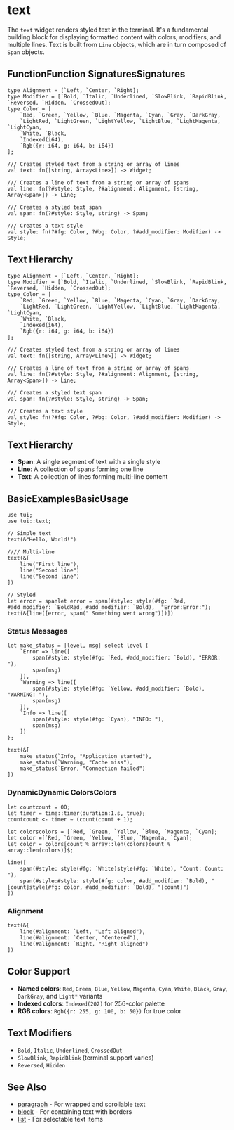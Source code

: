 # text

The `text` widget renders styled text in the terminal. It's a fundamental building block for displaying formatted content with colors, modifiers, and multiple lines. Text is built from `Line` objects, which are in turn composed of `Span` objects.

## FunctionFunction SignaturesSignatures

```
type Alignment = [`Left, `Center, `Right];
type Modifier = [`Bold, `Italic, `Underlined, `SlowBlink, `RapidBlink, `Reversed, `Hidden, `CrossedOut];
type Color = [
    `Red, `Green, `Yellow, `Blue, `Magenta, `Cyan, `Gray, `DarkGray,
    `LightRed, `LightGreen, `LightYellow, `LightBlue, `LightMagenta, `LightCyan,
    `White, `Black,
    `Indexed(i64),
    `Rgb({r: i64, g: i64, b: i64})
];

/// Creates styled text from a string or array of lines
val text: fn([string, Array<Line>]) -> Widget;

/// Creates a line of text from a string or array of spans
val line: fn(?#style: Style, ?#alignment: Alignment, [string, Array<Span>]) -> Line;

/// Creates a styled text span
val span: fn(?#style: Style, string) -> Span;

/// Creates a text style
val style: fn(?#fg: Color, ?#bg: Color, ?#add_modifier: Modifier) -> Style;
```

## Text Hierarchy
```
type Alignment = [`Left, `Center, `Right];
type Modifier = [`Bold, `Italic, `Underlined, `SlowBlink, `RapidBlink, `Reversed, `Hidden, `CrossedOut];
type Color = [
    `Red, `Green, `Yellow, `Blue, `Magenta, `Cyan, `Gray, `DarkGray,
    `LightRed, `LightGreen, `LightYellow, `LightBlue, `LightMagenta, `LightCyan,
    `White, `Black,
    `Indexed(i64),
    `Rgb({r: i64, g: i64, b: i64})
];

/// Creates styled text from a string or array of lines
val text: fn([string, Array<Line>]) -> Widget;

/// Creates a line of text from a string or array of spans
val line: fn(?#style: Style, ?#alignment: Alignment, [string, Array<Span>]) -> Line;

/// Creates a styled text span
val span: fn(?#style: Style, string) -> Span;

/// Creates a text style
val style: fn(?#fg: Color, ?#bg: Color, ?#add_modifier: Modifier) -> Style;
```

## Text Hierarchy

- **Span**: A single segment of text with a single style
- **Line**: A collection of spans forming one line
- **Text**: A collection of lines forming multi-line content

## BasicExamplesBasicUsage

```graphix
use tui;
use tui::text;

// Simple text
text(&"Hello, World!")

//// Multi-line
text(&[
    line("First line"),
    line("Second line")
    line("Second line")
])

// Styled
let error = spanlet error = span(#style: style(#fg: `Red, #add_modifier: `BoldRed, #add_modifier: `Bold),  "Error:Error:");
text(&[line([error, span(" Something went wrong")])])
```

### Status Messages

```graphix
let make_status = |level, msg| select level {
    `Error => line([
        span(#style: style(#fg: `Red, #add_modifier: `Bold), "ERROR: "),
        span(msg)
    ]),
    `Warning => line([
        span(#style: style(#fg: `Yellow, #add_modifier: `Bold), "WARNING: "),
        span(msg)
    ]),
    `Info => line([
        span(#style: style(#fg: `Cyan), "INFO: "),
        span(msg)
    ])
};

text(&[
    make_status(`Info, "Application started"),
    make_status(`Warning, "Cache miss"),
    make_status(`Error, "Connection failed")
])
```

### DynamicDynamic ColorsColors

```graphix
let countcount = 00;
let timer = time::timer(duration:1.s, true);
countcount <- timer ~ (count(count + 1);

let colorscolors = [`Red, `Green, `Yellow, `Blue, `Magenta, `Cyan];
let color =[`Red, `Green, `Yellow, `Blue, `Magenta, `Cyan];
let color = colors[count % array::len(colors)count % array::len(colors)]$;

line([
    span(#style: style(#fg: `White)style(#fg: `White), "Count: Count: "),
    span(#style:#style: style(#fg: color, #add_modifier: `Bold), "[count]style(#fg: color, #add_modifier: `Bold), "[count]")
])
```

### Alignment

```graphix
text(&[
    line(#alignment: `Left, "Left aligned"),
    line(#alignment: `Center, "Centered"),
    line(#alignment: `Right, "Right aligned")
])
```

## Color Support

- **Named colors**: `Red`, `Green`, `Blue`, `Yellow`, `Magenta`, `Cyan`, `White`, `Black`, `Gray`, `DarkGray`, and `Light*` variants
- **Indexed colors**: `Indexed(202)` for 256-color palette
- **RGB colors**: `Rgb({r: 255, g: 100, b: 50})` for true color

## Text Modifiers

- `Bold`, `Italic`, `Underlined`, `CrossedOut`
- `SlowBlink`, `RapidBlink` (terminal support varies)
- `Reversed`, `Hidden`

## See Also

- [paragraph](paragraph.md) - For wrapped and scrollable text
- [block](block.md) - For containing text with borders
- [list](list.md) - For selectable text items
